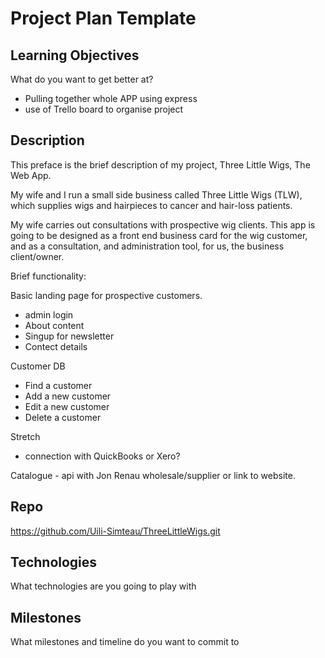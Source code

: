 # Project Plan Template



## Learning Objectives
What do you want to get better at?
* Pulling together whole APP using express
* use of Trello board to organise project


## Description
This preface is the brief description of my project, Three Little Wigs, The Web App.

My wife and I run a small side business called Three Little Wigs (TLW), which supplies wigs and hairpieces to cancer and hair-loss patients.

My wife carries out consultations with prospective wig clients. This app is going to be designed as a front end business card for the wig customer, and as a consultation, and administration tool, for us, the business client/owner.

Brief functionality:

Basic landing page for prospective customers.
  - admin login
  - About content
  - Singup for newsletter
  - Contect details

Customer DB
  - Find a customer
  - Add a new customer
  - Edit a new customer
  - Delete a customer

  Stretch
  - connection with QuickBooks or Xero?

Catalogue - api with Jon Renau wholesale/supplier or link to website.

## Repo
https://github.com/Uili-Simteau/ThreeLittleWigs.git

## Technologies
What technologies are you going to play with

## Milestones
What milestones and timeline do you want to commit to

